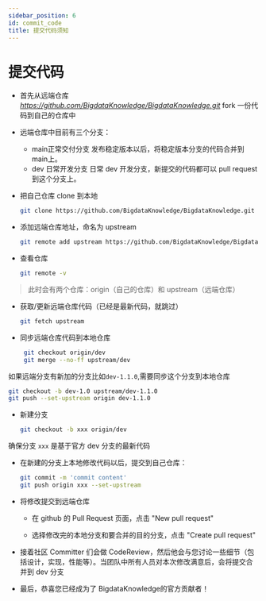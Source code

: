 ```yaml
---
sidebar_position: 6
id: commit_code
title: 提交代码须知
---
```




# 提交代码

* 首先从远端仓库 *https://github.com/BigdataKnowledge/BigdataKnowledge.git*  fork 一份代码到自己的仓库中

* 远端仓库中目前有三个分支：

    * main正常交付分支
      发布稳定版本以后，将稳定版本分支的代码合并到 main上。
    * dev 日常开发分支
      日常 dev 开发分支，新提交的代码都可以 pull request 到这个分支上。
    
* 把自己仓库 clone 到本地

  ```sh
  git clone https://github.com/BigdataKnowledge/BigdataKnowledge.git
  ```

* 添加远端仓库地址，命名为 upstream

  ```sh
  git remote add upstream https://github.com/BigdataKnowledge/BigdataKnowledge.git
  ```



* 查看仓库

  ```sh
  git remote -v
  ```

> 此时会有两个仓库：origin（自己的仓库）和 upstream（远端仓库）

* 获取/更新远端仓库代码（已经是最新代码，就跳过）

  ```sh
  git fetch upstream
  ```


* 同步远端仓库代码到本地仓库

  ```sh
   git checkout origin/dev
   git merge --no-ff upstream/dev
  ```

如果远端分支有新加的分支比如`dev-1.1.0`,需要同步这个分支到本地仓库

  ```sh
  git checkout -b dev-1.0 upstream/dev-1.1.0
  git push --set-upstream origin dev-1.1.0
  ```

* 新建分支

  ```sh
  git checkout -b xxx origin/dev
  ```

确保分支 `xxx` 是基于官方 dev 分支的最新代码


* 在新建的分支上本地修改代码以后，提交到自己仓库：

  ```sh
  git commit -m 'commit content'
  git push origin xxx --set-upstream
  ```

* 将修改提交到远端仓库

    * 在 github 的 Pull Request 页面，点击 "New pull request"

    * 选择修改完的本地分支和要合并的目的分支，点击 "Create pull request"

* 接着社区 Committer 们会做 CodeReview，然后他会与您讨论一些细节（包括设计，实现，性能等）。当团队中所有人员对本次修改满意后，会将提交合并到 dev 分支

* 最后，恭喜您已经成为了 BigdataKnowledge的官方贡献者！